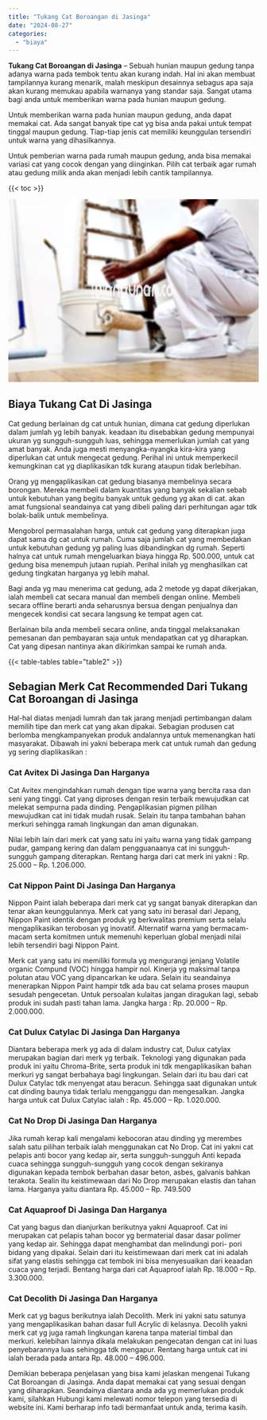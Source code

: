 ```yaml
---
title: "Tukang Cat Boroangan di Jasinga"
date: "2024-08-27"
categories: 
  - "biaya"
---
```


**Tukang Cat Boroangan di Jasinga** – Sebuah hunian maupun gedung tanpa adanya warna pada tembok tentu akan kurang indah. Hal ini akan membuat tampilannya kurang menarik, malah meskipun desainnya sebagus apa saja akan kurang memukau apabila warnanya yang standar saja. Sangat utama bagi anda untuk memberikan warna pada hunian maupun gedung.

Untuk memberikan warna pada hunian maupun gedung, anda dapat memakai cat. Ada sangat banyak tipe cat yg bisa anda pakai untuk tempat tinggal maupun gedung. Tiap-tiap jenis cat memiliki keunggulan tersendiri untuk warna yang dihasilkannya.

Untuk pemberian warna pada rumah maupun gedung, anda bisa memakai variasi cat yang cocok dengan yang diinginkan. Pilih cat terbaik agar rumah atau gedung milik anda akan menjadi lebih cantik tampilannya.

{{< toc >}}

![Tukang Cat Boroangan di Jasinga](/images/jasa-cat-murah33.png)

## Biaya Tukang Cat Di Jasinga

Cat gedung berlainan dg cat untuk hunian, dimana cat gedung diperlukan dalam jumlah yg lebih banyak. keadaan itu disebabkan gedung mempunyai ukuran yg sungguh-sungguh luas, sehingga memerlukan jumlah cat yang amat banyak. Anda juga mesti menyangka-nyangka kira-kira yang diperlukan cat untuk mengecat gedung. Perihal ini untuk memperkecil kemungkinan cat yg diaplikasikan tdk kurang ataupun tidak berlebihan.

Orang yg mengaplikasikan cat gedung biasanya membelinya secara borongan. Mereka membeli dalam kuantitas yang banyak sekalian sebab untuk kebutuhan yang begitu banyak untuk gedung yg akan di cat. akan amat fungsional seandainya cat yang dibeli paling dari perhitungan agar tdk bolak-balik untuk membelinya.

Mengobrol permasalahan harga, untuk cat gedung yang diterapkan juga dapat sama dg cat untuk rumah. Cuma saja jumlah cat yang membedakan untuk kebutuhan gedung yg paling luas dibandingkan dg rumah. Seperti halnya cat untuk rumah mengeluarkan biaya hingga Rp. 500.000, untuk cat gedung bisa menempuh jutaan rupiah. Perihal inilah yg menghasilkan cat gedung tingkatan harganya yg lebih mahal.

Bagi anda yg mau menerima cat gedung, ada 2 metode yg dapat dikerjakan, ialah membeli cat secara manual dan membeli dengan online. Membeli secara offline berarti anda seharusnya bersua dengan penjualnya dan mengecek kondisi cat secara langsung ke tempat agen cat.

Berlainan bila anda membeli secara online, anda tinggal melaksanakan pemesanan dan pembayaran saja untuk mendapatkan cat yg diharapkan. Cat yang dipesan nantinya akan dikirimkan sampai ke rumah anda.

{{< table-tables table="table2" >}}

## Sebagian Merk Cat Recommended Dari Tukang Cat Boroangan di Jasinga

Hal-hal diatas menjadi lumrah dan tak jarang menjadi pertimbangan dalam memilih tipe dan merk cat yang akan dipakai. Sebagian produsen cat berlomba mengkampanyekan produk andalannya untuk memenangkan hati masyarakat. Dibawah ini yakni beberapa merk cat untuk rumah dan gedung yg sering diaplikasikan :

### Cat Avitex Di Jasinga Dan Harganya

Cat Avitex mengindahkan rumah dengan tipe warna yang bercita rasa dan seni yang tinggi. Cat yang diproses dengan resin terbaik mewujudkan cat melekat sempurna pada dinding. Pengaplikasian pigmen pilihan mewujudkan cat ini tidak mudah rusak. Selain itu tanpa tambahan bahan merkuri sehingga ramah lingkungan dan aman digunakan.

Nilai lebih lain dari merk cat yang satu ini yaitu warna yang tidak gampang pudar, gampang kering dan dalam pengguanaanya cat ini sungguh-sungguh gampang diterapkan. Rentang harga dari cat merk ini yakni : Rp. 25.000 – Rp. 1.206.000.

### Cat Nippon Paint Di Jasinga Dan Harganya

Nippon Paint ialah beberapa dari merk cat yg sangat banyak diterapkan dan tenar akan keunggulannya. Merk cat yang satu ini berasal dari Jepang, Nippon Paint identik dengan produk yg berkwalitas premium serta selalu mengaplikasikan terobosan yg inovatif. Alternatif warna yang bermacam-macam serta komitmen untuk memenuhi keperluan global menjadi nilai lebih tersendiri bagi Nippon Paint.

Merk cat yang satu ini memiliki formula yg mengurangi jenjang Volatile organic Compund (VOC) hingga hampir nol. Kinerja yg maksimal tanpa polutan atau VOC yang dipancarkan ke udara. Selain itu seandainya menerapkan Nippon Paint hampir tdk ada bau cat selama proses maupun sesudah pengecetan. Untuk persoalan kulaitas jangan diragukan lagi, sebab produk ini sudah pasti tahan lama. Jangka harga : Rp. 20.000 – Rp. 2.000.000.

### Cat Dulux Catylac Di Jasinga Dan Harganya

Diantara beberapa merk yg ada di dalam industry cat, Dulux catylax merupakan bagian dari merk yg terbaik. Teknologi yang digunakan pada produk ini yaitu Chroma-Brite, serta produk ini tdk mengaplikasikan bahan merkuri yg sangat berbahaya bagi lingkungan. Selain dari itu bau dari cat Dulux Catylac tdk menyengat atau beracun. Sehingga saat digunakan untuk cat dinding baunya tidak terlalu mengganggu dan mengesalkan. Jangka harga untuk cat Dulux Catylac ialah : Rp. 45.000 – Rp. 1.020.000.

### Cat No Drop Di Jasinga Dan Harganya

Jika rumah kerap kali mengalami kebocoran atau dinding yg merembes salah satu pilihan terbaik ialah menggunakan cat No Drop. Cat ini yakni cat pelapis anti bocor yang kedap air, serta sungguh-sungguh Anti kepada cuaca sehingga sungguh-sungguh yang cocok dengan sekiranya digunakan kepada tembok berbahan dasar beton, asbes, galvanis bahkan terakota. Sealin itu keistimewaan dari No Drop merupakan elastis dan tahan lama. Harganya yaitu diantara Rp. 45.000 – Rp. 749.500

### Cat Aquaproof Di Jasinga Dan Harganya

Cat yang bagus dan dianjurkan berikutnya yakni Aquaproof. Cat ini merupakan cat pelapis tahan bocor yg bermaterial dasar dasar polimer yang kedap air. Sehingga dapat menghambat dan melindungi pori- pori bidang yang dipakai. Selain dari itu keistimewaan dari merk cat ini adalah sifat yang elastis sehingga cat tembok ini bisa menyesuaikan dari keaadan cuaca yang terjadi. Bentang harga dari cat Aquaproof ialah Rp. 18.000 – Rp. 3.300.000.

### Cat Decolith Di Jasinga Dan Harganya

Merk cat yg bagus berikutnya ialah Decolith. Merk ini yakni satu satunya yang mengaplikasikan bahan dasar full Acrylic di kelasnya. Decolih yakni merk cat yg juga ramah lingkungan karena tanpa material timbal dan merkuri. kelebihan lainnya dikala melakukan pengecatan dengan cat ini luas penyebarannya luas sehingga tdk mengapur. Rentang harga untuk cat ini ialah berada pada antara Rp. 48.000 – 496.000.

Demikian beberapa penjelasan yang bisa kami jelaskan mengenai Tukang Cat Boroangan di Jasinga. Anda dapat memakai cat yang sesuai dengan yang diharapkan. Seandainya diantara anda ada yg memerlukan produk kami, silahkan Hubungi kami melewati nomor telepon yang tersedia di website ini. Kami berharap info tadi bermanfaat untuk anda, terima kasih.
